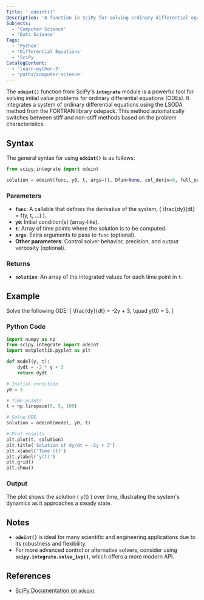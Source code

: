 ```yaml
---
Title: '.odeint()'
Description: 'A function in SciPy for solving ordinary differential equations using the LSODA method.'
Subjects:
  - 'Computer Science'
  - 'Data Science'
Tags:
  - 'Python'
  - 'Differential Equations'
  - 'SciPy'
CatalogContent:
  - 'learn-python-3'
  - 'paths/computer-science'
---
```


The **`odeint()`** function from SciPy's **`integrate`** module is a powerful tool for solving initial value problems for ordinary differential equations (ODEs). It integrates a system of ordinary differential equations using the LSODA method from the FORTRAN library odepack. This method automatically switches between stiff and non-stiff methods based on the problem characteristics.

## Syntax

The general syntax for using **`odeint()`** is as follows:

```python
from scipy.integrate import odeint

solution = odeint(func, y0, t, args=(), Dfun=None, col_deriv=0, full_output=0, ml=None, mu=None, rtol=None, atol=None, tcrit=None, h0=0.0, hmax=0.0, hmin=0.0, ixpr=0, mxstep=500, mxhnil=10, mxordn=12, mxords=5)
```

### Parameters

- **`func`**: A callable that defines the derivative of the system, \( \frac{dy}{dt} = f(y, t, ...) \).
- **`y0`**: Initial condition(s) (array-like).
- **`t`**: Array of time points where the solution is to be computed.
- **`args`**: Extra arguments to pass to `func` (optional).
- **Other parameters**: Control solver behavior, precision, and output verbosity (optional).

### Returns

- **`solution`**: An array of the integrated values for each time point in `t`.

## Example

Solve the following ODE:
\[
\frac{dy}{dt} = -2y + 3, \quad y(0) = 5.
\]

### Python Code

```python
import numpy as np
from scipy.integrate import odeint
import matplotlib.pyplot as plt

def model(y, t):
    dydt = -2 * y + 3
    return dydt

# Initial condition
y0 = 5

# Time points
t = np.linspace(0, 5, 100)

# Solve ODE
solution = odeint(model, y0, t)

# Plot results
plt.plot(t, solution)
plt.title('Solution of dy/dt = -2y + 3')
plt.xlabel('Time (t)')
plt.ylabel('y(t)')
plt.grid()
plt.show()
```

### Output

The plot shows the solution \( y(t) \) over time, illustrating the system's dynamics as it approaches a steady state.

## Notes

- **`odeint()`** is ideal for many scientific and engineering applications due to its robustness and flexibility.
- For more advanced control or alternative solvers, consider using **`scipy.integrate.solve_ivp()`**, which offers a more modern API.

## References

- [SciPy Documentation on `odeint`](https://docs.scipy.org/doc/scipy/reference/generated/scipy.integrate.odeint.html)
